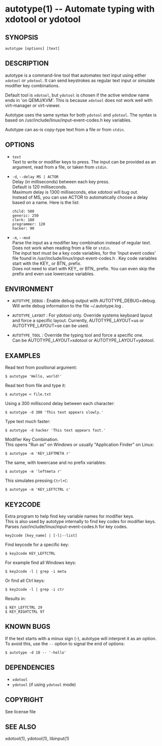 autotype(1) -- Automate typing with xdotool or ydotool
=============================================

## SYNOPSIS

`autotype [options] [text]`

## DESCRIPTION

autotype is a command-line tool that automates text input using
either `xdotool` or `ydotool`. It can send keystrokes as regular text input or
simulate modifier key combinations.

Default tool is `xdotool`, but `ydotool` is chosen if the active window name
ends in 'on QEMU/KVM'. This is because `xdotool` does not work well with
virt-manager or virt-viewer.

Autotype uses the same syntax for both `ydotool` and `ydotool`. The syntax is
based on /usr/include/linux/input-event-codes.h key variables.

Autotype can as-is copy-type text from a file or from `stdin`.

## OPTIONS

- `text`  
  Text to write or modifier keys to press. The input can be provided as an
  argument, read from a file, or taken from `stdin`.

- `-d`, `--delay MS | ACTOR`  
  Delay (in milliseconds) between each key press.  
  Default is 120 milliseconds.  
  Maximum delay is 1300 milliseconds, else xdotool will bug out.  
  Instead of MS, you can use ACTOR to automatically choose a delay based on a
  name. Here is the list:

      child: 500
      generic: 250
      clerk: 180
      programmer: 120
      hacker: 90

- `-m`, `--mod`  
  Parse the input as a modifier key combination instead of regular text. Does
  not work when reading from a file or `stdin`.  
  The input text must be a key code variables, for the 'Input event codes' file
  found in /usr/include/linux/input-event-codes.h . Key code variables start
  with the KEY_ or BTN_ prefix.  
  Does not need to start with KEY_ or BTN_ prefix. You can even skip the prefix
  and even use lowercase variables.

## ENVIRONMENT

* `AUTOTYPE_DEBUG` :
  Enable debug output with AUTOTYPE_DEBUG=debug. Will write debug information
  to the file ~/.autotype.log .

* `AUTOTYPE_LAYOUT` :
  For ydotool only. Override systems keyboard layout and force a specific
  layout. Currently, AUTOTYPE_LAYOUT=us or AUTOTYPE_LAYOUT=se can be used.

* `AUTOTYPE_TOOL` :
  Override the typing tool and force a specific one.  
  Can be AUTOTYPE_LAYOUT=xdotool or AUTOTYPE_LAYOUT=ydotool.

## EXAMPLES

Read text from positional argument:

    $ autotype 'Hello, world!'

Read text from file and type it:

    $ autotype < file.txt

Using a 300 milliscond delay between each character:

    $ autotype -d 300 'This text appears slowly.'

Type text much faster:

    $ autotype -d hacker 'This text appears fast.'

Modifier Key Combination.  
This opens "Run as" on Windows or usually "Application Finder" on Linux:

    $ autotype -m 'KEY_LEFTMETA r'

The same, with lowercase and no prefix variables:

    $ autotype -m 'leftmeta r'

This simulates pressing `Ctrl+C`:

    $ autotype -m 'KEY_LEFTCTRL c'

## KEY2CODE

Extra program to help find key variable names for modifier keys.  
This is also used by autotype internally to find key codes for modifier keys.  
Parses /usr/include/linux/input-event-codes.h for key codes.

`key2code [key_name] | [-l|--list]`

Find keycode for a specific key:

    $ key2code KEY_LEFTCTRL

For example find all Windows keys:

    $ key2code -l | grep -i meta

Or find all Ctrl keys:

    $ key2code -l | grep -i ctr

Results in:

    $ KEY_LEFTCTRL 29
    $ KEY_RIGHTCTRL 97

## KNOWN BUGS

If the text starts with a minux sign (-), autotype will interpret it as an
option. To avoid this, use the `--` option to signal the end of options:

    $ autotype -d 10 -- '-hello'

## DEPENDENCIES

- `xdotool`
- `ydotool` (if using `ydotool` mode)

## COPYRIGHT

See license file

## SEE ALSO

xdotool(1), ydotool(1), libinput(1)
